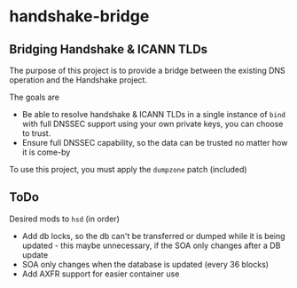 # handshake-bridge
## Bridging Handshake &amp; ICANN TLDs

The purpose of this project is to provide a bridge between the existing DNS operation and the Handshake project.

The goals are
- Be able to resolve handshake & ICANN TLDs in a single instance of `bind` with full DNSSEC support using your own private keys, you can choose to trust.
- Ensure full DNSSEC capability, so the data can be trusted no matter how it is come-by

To use this project, you must apply the `dumpzone` patch (included)

## ToDo

Desired mods to `hsd` (in order)

- Add db locks, so the db can't be transferred or dumped while it is being updated - this maybe unnecessary, if the SOA only changes after a DB update
- SOA only changes when the database is updated (every 36 blocks)
- Add AXFR support for easier container use
